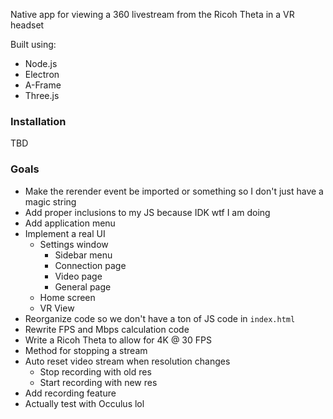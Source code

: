 Native app for viewing a 360 livestream from the Ricoh Theta in a VR headset

Built using:

* Node.js
* Electron
* A-Frame
* Three.js

### Installation
TBD

### Goals

* Make the rerender event be imported or something so I don't just have a magic
string
* Add proper inclusions to my JS because IDK wtf I am doing 
* Add application menu
* Implement a real UI
    * Settings window
        * Sidebar menu
        * Connection page
        * Video page
        * General page
    * Home screen
    * VR View
* Reorganize code so we don't have a ton of JS code in `index.html`
* Rewrite FPS and Mbps calculation code
* Write a Ricoh Theta to allow for 4K @ 30 FPS
* Method for stopping a stream
* Auto reset video stream when resolution changes
    * Stop recording with old res
    * Start recording with new res
* Add recording feature
* Actually test with Occulus lol


